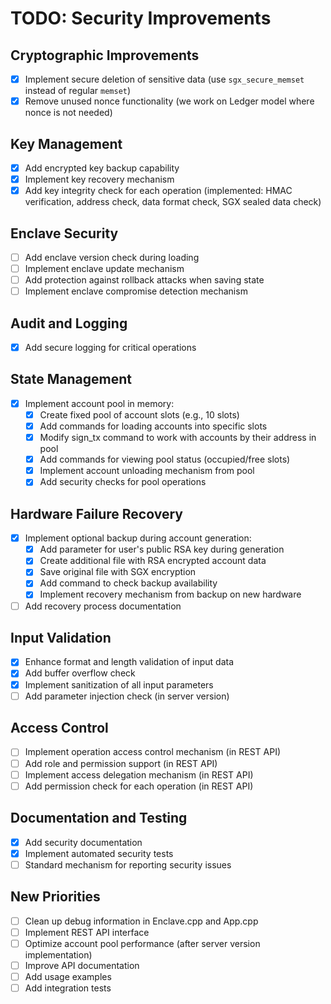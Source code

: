 # TODO: Security Improvements

## Cryptographic Improvements
- [x] Implement secure deletion of sensitive data (use `sgx_secure_memset` instead of regular `memset`)
- [x] Remove unused nonce functionality (we work on Ledger model where nonce is not needed)

## Key Management
- [x] Add encrypted key backup capability
- [x] Implement key recovery mechanism
- [x] Add key integrity check for each operation (implemented: HMAC verification, address check, data format check, SGX sealed data check)

## Enclave Security
- [ ] Add enclave version check during loading
- [ ] Implement enclave update mechanism
- [ ] Add protection against rollback attacks when saving state
- [ ] Implement enclave compromise detection mechanism

## Audit and Logging
- [x] Add secure logging for critical operations

## State Management
- [x] Implement account pool in memory:
  - [x] Create fixed pool of account slots (e.g., 10 slots)
  - [x] Add commands for loading accounts into specific slots
  - [x] Modify sign_tx command to work with accounts by their address in pool
  - [x] Add commands for viewing pool status (occupied/free slots)
  - [x] Implement account unloading mechanism from pool
  - [x] Add security checks for pool operations

## Hardware Failure Recovery
- [x] Implement optional backup during account generation:
  - [x] Add parameter for user's public RSA key during generation
  - [x] Create additional file with RSA encrypted account data
  - [x] Save original file with SGX encryption
  - [x] Add command to check backup availability
  - [x] Implement recovery mechanism from backup on new hardware
- [ ] Add recovery process documentation

## Input Validation
- [x] Enhance format and length validation of input data
- [x] Add buffer overflow check
- [x] Implement sanitization of all input parameters
- [ ] Add parameter injection check (in server version)

## Access Control
- [ ] Implement operation access control mechanism (in REST API)
- [ ] Add role and permission support (in REST API)
- [ ] Implement access delegation mechanism (in REST API)
- [ ] Add permission check for each operation (in REST API)

## Documentation and Testing
- [x] Add security documentation
- [x] Implement automated security tests
- [ ] Standard mechanism for reporting security issues

## New Priorities
- [ ] Clean up debug information in Enclave.cpp and App.cpp
- [ ] Implement REST API interface
- [ ] Optimize account pool performance (after server version implementation)
- [ ] Improve API documentation
- [ ] Add usage examples
- [ ] Add integration tests 
